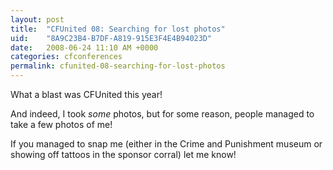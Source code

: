 ```yaml
---
layout: post
title:  "CFUnited 08: Searching for lost photos"
uid:	"8A9C23B4-B7DF-A819-915E3F4E4B94023D"
date:   2008-06-24 11:10 AM +0000
categories: cfconferences
permalink: cfunited-08-searching-for-lost-photos
---
```

What a blast was CFUnited this year! 

And indeed, I took *some* photos, but for some reason, people managed to take a few photos of me! 

If you managed to snap me (either in the Crime and Punishment museum or showing off tattoos in the sponsor corral) let me know!